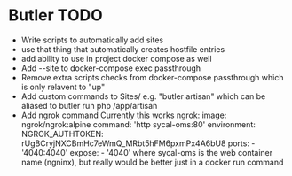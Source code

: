 # Butler TODO

- Write scripts to automatically add sites
- use that thing that automatically creates hostfile entries
- add ability to use in project docker compose as well
- Add --site to docker-compose exec passthrough
- Remove extra scripts checks from docker-compose passthrough which is only relavent to "up"
- Add custom commands to Sites/ e.g. "butler artisan" which can be aliased to butler run php /app/artisan
- Add ngrok command
  Currently this works
  ngrok:
    image: ngrok/ngrok:alpine
    command: 'http sycal-oms:80'
    environment:
      NGROK_AUTHTOKEN: rUgBCryjNXCBmHc7eWmQ_MRbt5hFM6pxmPx4A6bU8
    ports:
        - '4040:4040'
    expose:
        - '4040'
    where sycal-oms is the web container name (ngninx), but really would be better just in a docker run command
